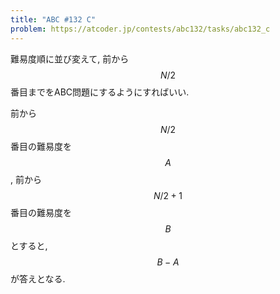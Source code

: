 ```yaml
---
title: "ABC #132 C"
problem: https://atcoder.jp/contests/abc132/tasks/abc132_c
---
```

難易度順に並び変えて, 前から $$ N/2 $$ 番目までをABC問題にするようにすればいい.

前から $$ N/2 $$ 番目の難易度を $$ A $$, 前から $$ N/2+1 $$ 番目の難易度を $$ B $$ とすると, $$ B-A $$ が答えとなる.
